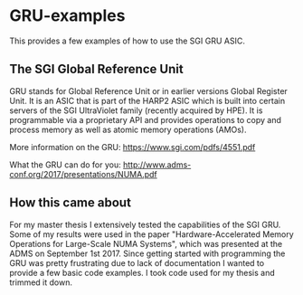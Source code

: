 # GRU-examples

This provides a few examples of how to use the SGI GRU ASIC.

## The SGI Global Reference Unit

GRU stands for Global Reference Unit or in earlier versions Global Register Unit. 
It is an ASIC that is part of the HARP2 ASIC which is built into certain servers of the SGI UltraViolet family (recently acquired by HPE). It is programmable via a proprietary API and provides operations to copy and process memory as well as atomic memory operations (AMOs). 

More information on the GRU: https://www.sgi.com/pdfs/4551.pdf

What the GRU can do for you: http://www.adms-conf.org/2017/presentations/NUMA.pdf

## How this came about

For my master thesis I extensively tested the capabilities of the SGI GRU. Some of my results were used in the paper "Hardware-Accelerated Memory Operations for Large-Scale NUMA Systems", which was presented at the ADMS on September 1st 2017. 
Since getting started with programming the GRU was pretty frustrating due to lack of documentation I wanted to provide a few basic code examples. I took code used for my thesis and trimmed it down.
